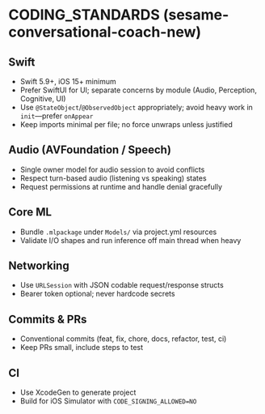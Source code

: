 # CODING_STANDARDS (sesame-conversational-coach-new)

## Swift
- Swift 5.9+, iOS 15+ minimum
- Prefer SwiftUI for UI; separate concerns by module (Audio, Perception, Cognitive, UI)
- Use `@StateObject`/`@ObservedObject` appropriately; avoid heavy work in `init`—prefer `onAppear`
- Keep imports minimal per file; no force unwraps unless justified

## Audio (AVFoundation / Speech)
- Single owner model for audio session to avoid conflicts
- Respect turn-based audio (listening vs speaking) states
- Request permissions at runtime and handle denial gracefully

## Core ML
- Bundle `.mlpackage` under `Models/` via project.yml resources
- Validate I/O shapes and run inference off main thread when heavy

## Networking
- Use `URLSession` with JSON codable request/response structs
- Bearer token optional; never hardcode secrets

## Commits & PRs
- Conventional commits (feat, fix, chore, docs, refactor, test, ci)
- Keep PRs small, include steps to test

## CI
- Use XcodeGen to generate project
- Build for iOS Simulator with `CODE_SIGNING_ALLOWED=NO`
